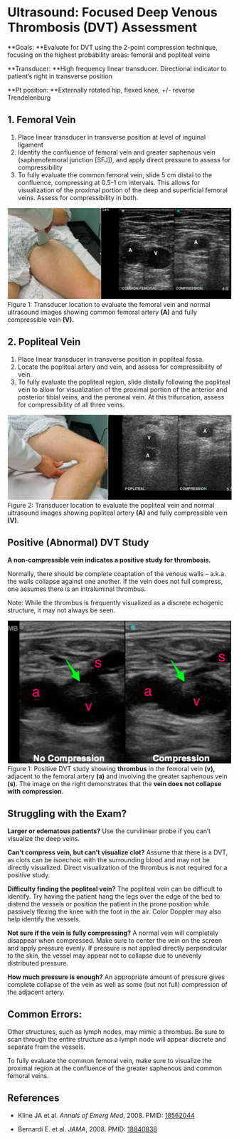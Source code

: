 



# Ultrasound: Focused Deep Venous Thrombosis (DVT) Assessment


**Goals: **Evaluate for DVT using the 2-point compression technique, focusing on the highest probability areas: femoral and popliteal veins

**Transducer: **High frequency linear transducer. Directional indicator to patient’s right in transverse position

**Pt position: **Externally rotated hip, flexed knee, +/- reverse Trendelenburg

## 1. Femoral Vein

1.  Place linear transducer in transverse position at level of inguinal ligament
2.  Identify the confluence of femoral vein and greater saphenous vein (saphenofemoral junction \[SFJ\]), and apply direct pressure to assess for compressibility
3.  To fully evaluate the common femoral vein, slide 5 cm distal to the confluence, compressing at 0.5-1 cm intervals. This allows for visualization of the proximal portion of the deep and superficial femoral veins. Assess for compressibility in both.

![](image-0.png)Figure 1: Transducer location to evaluate the femoral vein and normal ultrasound images showing common femoral artery **(A)** and fully compressible vein **(V).**

## 2. Popliteal Vein

1.  Place linear transducer in transverse position in popliteal fossa.
2.  Locate the popliteal artery and vein, and assess for compressibility of vein.
3.  To fully evaluate the popliteal region, slide distally following the popliteal vein to allow for visualization of the proximal portion of the anterior and posterior tibial veins, and the peroneal vein. At this trifurcation, assess for compressibility of all three veins.

![](image-1.png)Figure 2: Transducer location to evaluate the popliteal vein and normal ultrasound images showing popliteal artery **(A)** and fully compressible vein **(V)**.

## Positive (Abnormal) DVT Study

**A non-compressible vein indicates a positive study for thrombosis.**

Normally, there should be complete coaptation of the venous walls – a.k.a. the walls collapse against one another. If the vein does not full compress, one assumes there is an intraluminal thrombus.

Note: While the thrombus is frequently visualized as a discrete echogenic structure, it may not always be seen.

![](image-2.png)Figure 1: Positive DVT study showing **thrombus** in the femoral vein **(v),** adjacent to the femoral artery **(a)** and involving the greater saphenous vein **(s)**. The image on the right demonstrates that the **vein does not collapse with compression**.

## Struggling with the Exam?

**Larger or edematous patients?**
Use the curvilinear probe if you can’t visualize the deep veins.

**Can’t compress vein, but can’t visualize clot?**
Assume that there is a DVT, as clots can be isoechoic with the surrounding blood and may not be directly visualized. Direct visualization of the thrombus is not required for a positive study.

**Difficulty finding the popliteal vein?**
The popliteal vein can be difficult to identify. Try having the patient hang the legs over the edge of the bed to distend the vessels or position the patient in the prone position while passively flexing the knee with the foot in the air. Color Doppler may also help identify the vessels.

**Not sure if the vein is fully compressing?**
A normal vein will completely disappear when compressed. Make sure to center the vein on the screen and apply pressure evenly. If pressure is not applied directly perpendicular to the skin, the vessel may appear not to collapse due to unevenly distributed pressure.

**How much pressure is enough?**
An appropriate amount of pressure gives complete collapse of the vein as well as some (but not full) compression of the adjacent artery.

## Common Errors:

Other structures, such as lymph nodes, may mimic a thrombus. Be sure to scan through the entire structure as a lymph node will appear discrete and separate from the vessels.

To fully evaluate the common femoral vein, make sure to visualize the proximal region at the confluence of the greater saphenous and common femoral veins.

## References

- Kline JA et al. *Annals of Emerg Med*, 2008. PMID: [18562044](www.ncbi.nlm.nih.gov/pubmed/18562044)

- Bernardi E. et al. *JAMA*, 2008. PMID: [18840838](www.ncbi.nlm.nih.gov/pubmed/18840838)

